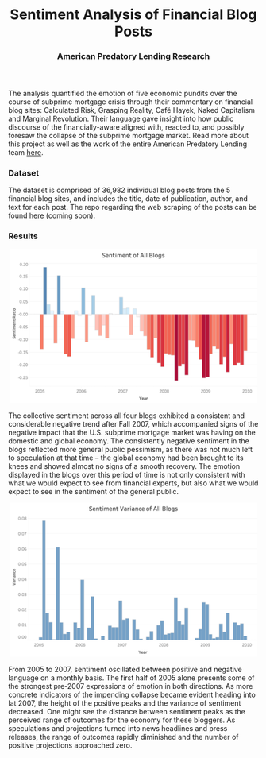 <header>
  <h1 align="center">Sentiment Analysis of Financial Blog Posts</h1>
  <h3 align="center">American Predatory Lending Research</h2>
</header>

The analysis quantified the emotion of five economic pundits over the course of subprime mortgage crisis through their commentary on financial blog sites: Calculated Risk, Grasping Reality, Café Hayek, Naked Capitalism and Marginal Revolution. Their language gave insight into how public discourse of the financially-aware aligned with, reacted to, and possibly foresaw the collapse of the subprime mortgage market. Read more about this project as well as the work of the entire American Predatory Lending team [here](https://apl.reclaim.hosting/).

### Dataset

The dataset is comprised of 36,982 individual blog posts from the 5 financial blog sites, and includes the title, date of publication, author, and text for each post. The repo regarding the web scraping of the posts can be found [here](https://github.com/jetthollister/APL-FinBlogScrape) (coming soon).

### Results

<p align="center">
  <img width="500" src="https://github.com/jetthollister/APL-FinBlogSentiment/blob/master/pics/Sentiment%20of%20All%20Blogs.png"/>
</p>

The collective sentiment across all four blogs exhibited a consistent and considerable negative trend after Fall 2007, which accompanied signs of the negative impact that the U.S. subprime mortgage market was having on the domestic and global economy. The consistently negative sentiment in the blogs reflected more general public pessimism, as there was not much left to speculation at that time – the global economy had been brought to its knees and showed almost no signs of a smooth recovery. The emotion displayed in the blogs over this period of time is not only consistent with what we would expect to see from financial experts, but also what we would expect to see in the sentiment of the general public.

<p align="center">
  <img width="500" src="https://github.com/jetthollister/APL-FinBlogSentiment/blob/master/pics/Sentiment%20Variance%20of%20All%20Blogs.png"/>
</p>

From 2005 to 2007, sentiment oscillated between positive and negative language on a monthly basis. The first half of 2005 alone presents some of the strongest pre-2007 expressions of emotion in both directions. As more concrete indicators of the impending collapse became evident heading into lat 2007, the height of the positive peaks and the variance of sentiment decreased. One might see the distance between sentiment peaks as the perceived range of outcomes for the economy for these bloggers. As speculations and projections turned into news headlines and press releases, the range of outcomes rapidly diminished and the number of positive projections approached zero. 
